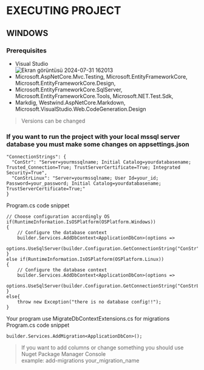 # EXECUTING PROJECT
## WINDOWS
### Prerequisites
- Visual Studio  
![Ekran görüntüsü 2024-07-31 162013](https://github.com/user-attachments/assets/a94eebf7-ca56-4d33-8c54-68083e0444a8)  
- Microsoft.AspNetCore.Mvc.Testing, Microsoft.EntityFrameworkCore, Microsoft.EntityFrameworkCore.Design,
- Microsoft.EntityFrameworkCore.SqlServer, Microsoft.EntityFrameworkCore.Tools, Microsoft.NET.Test.Sdk,
- Markdig, Westwind.AspNetCore.Markdown, Microsoft.VisualStudio.Web.CodeGeneration.Design
> Versions can be changed

### If you want to run the project with your local mssql server database you must make some changes on appsettings.json
```
"ConnectionStrings": {
  "ConStr": "Server=yourmssqlname; Initial Catalog=yourdatabasename; Trusted_Connection=True; TrustServerCertificate=True; Integrated Security=True",
  "ConStrLinux": "Server=yourmssqlname; User Id=your_id; Password=your_password; Initial Catalog=yourdatabasename; TrustServerCertificate=True;"
}
```

Program.cs code snippet
```
// Choose configuration accordingly OS
if(RuntimeInformation.IsOSPlatform(OSPlatform.Windows))
{
    // Configure the database context
    builder.Services.AddDbContext<ApplicationDbCon>(options =>
        options.UseSqlServer(builder.Configuration.GetConnectionString("ConStr")));
}
else if(RuntimeInformation.IsOSPlatform(OSPlatform.Linux))
{
    // Configure the database context
    builder.Services.AddDbContext<ApplicationDbCon>(options =>
        options.UseSqlServer(builder.Configuration.GetConnectionString("ConStrLinux")));
}
else{
    throw new Exception("there is no database config!!");
}
```

Your program use MigrateDbContextExtensions.cs for migrations  
Program.cs code snippet
```
builder.Services.AddMigration<ApplicationDbCon>();
```
> If you want to add columns or change something you should use Nuget Package Manager Console  
> example: add-migrations your_migration_name
